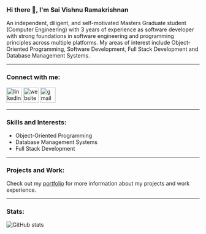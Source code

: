 ### Hi there 👋, I'm Sai Vishnu Ramakrishnan

An independent, diligent, and self-motivated Masters Graduate student (Computer Engineering) with 3 years
of experience as software developer with strong foundations in software engineering and programming principles
across multiple platforms. My areas of interest include Object-Oriented Programming, Software Development,
Full Stack Development and Database Management Systems.


---

### Connect with me:

[<img src='https://cdn.jsdelivr.net/npm/simple-icons@3.0.1/icons/linkedin.svg' alt='linkedin' height='40' style='fill:white;'>](https://www.linkedin.com/in/saivishnur/)
[<img src='https://cdn.jsdelivr.net/npm/simple-icons@3.0.1/icons/icloud.svg' alt='website' height='40' style='fill:white;'>](https://saivishnuramakrishnan.github.io/)
[<img src='https://cdn.jsdelivr.net/npm/simple-icons@3.0.1/icons/gmail.svg' alt='gmail' height='40' style='fill:white;'>](mailto:saivishnuramakrishnan@gmail.com)

---

### Skills and Interests:

- Object-Oriented Programming
- Database Management Systems
- Full Stack Development

---

### Projects and Work:

Check out my [portfolio](https://saivishnuramakrishnan.github.io/) for more information about my projects and work experience.

---

### Stats:

![GitHub stats](https://github-readme-stats.vercel.app/api?username=saivishnuramakrishnan&show_icons=true&theme=radical)
